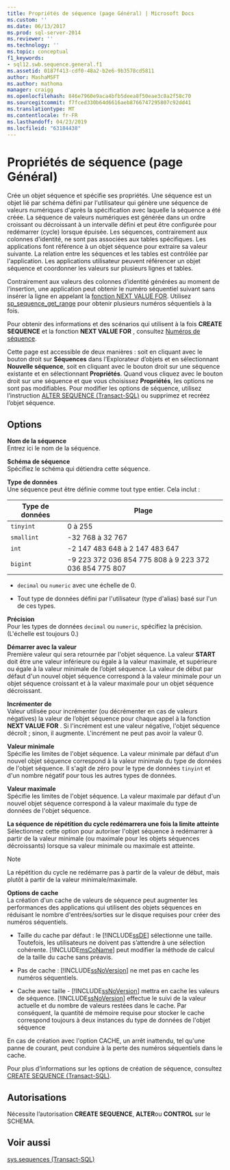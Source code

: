 ```yaml
---
title: Propriétés de séquence (page Général) | Microsoft Docs
ms.custom: ''
ms.date: 06/13/2017
ms.prod: sql-server-2014
ms.reviewer: ''
ms.technology: ''
ms.topic: conceptual
f1_keywords:
- sql12.swb.sequence.general.f1
ms.assetid: 0187f413-cdf0-48a2-b2e6-9b3578cd5811
author: MashaMSFT
ms.author: mathoma
manager: craigg
ms.openlocfilehash: 846e7960e9aca4bfb5deea8f50eae3c8a2f58c70
ms.sourcegitcommit: f7fced330b64d6616aeb8766747295807c92dd41
ms.translationtype: MT
ms.contentlocale: fr-FR
ms.lasthandoff: 04/23/2019
ms.locfileid: "63184438"
---
```

# <a name="sequence-properties-general-page"></a>Propriétés de séquence (page Général)
  Crée un objet séquence et spécifie ses propriétés. Une séquence est un objet lié par schéma défini par l'utilisateur qui génère une séquence de valeurs numériques d'après la spécification avec laquelle la séquence a été créée. La séquence de valeurs numériques est générée dans un ordre croissant ou décroissant à un intervalle défini et peut être configurée pour redémarrer (cycle) lorsque épuisée. Les séquences, contrairement aux colonnes d'identité, ne sont pas associées aux tables spécifiques. Les applications font référence à un objet séquence pour extraire sa valeur suivante. La relation entre les séquences et les tables est contrôlée par l'application. Les applications utilisateur peuvent référencer un objet séquence et coordonner les valeurs sur plusieurs lignes et tables.  
  
 Contrairement aux valeurs des colonnes d’identité générées au moment de l’insertion, une application peut obtenir le numéro séquentiel suivant sans insérer la ligne en appelant la [fonction NEXT VALUE FOR](/sql/t-sql/functions/next-value-for-transact-sql). Utilisez [sp_sequence_get_range](/sql/relational-databases/system-stored-procedures/sp-sequence-get-range-transact-sql) pour obtenir plusieurs numéros séquentiels à la fois.  
  
 Pour obtenir des informations et des scénarios qui utilisent à la fois **CREATE SEQUENCE** et la fonction **NEXT VALUE FOR** , consultez [Numéros de séquence](sequence-numbers.md).  
  
 Cette page est accessible de deux manières : soit en cliquant avec le bouton droit sur **Séquences** dans l’Explorateur d’objets et en sélectionnant **Nouvelle séquence**, soit en cliquant avec le bouton droit sur une séquence existante et en sélectionnant **Propriétés**. Quand vous cliquez avec le bouton droit sur une séquence et que vous choisissez **Propriétés**, les options ne sont pas modifiables. Pour modifier les options de séquence, utilisez l’instruction [ALTER SEQUENCE &#40;Transact-SQL&#41;](/sql/t-sql/statements/alter-sequence-transact-sql) ou supprimez et recréez l’objet séquence.  
  
## <a name="options"></a>Options  
 **Nom de la séquence**  
 Entrez ici le nom de la séquence.  
  
 **Schéma de séquence**  
 Spécifiez le schéma qui détiendra cette séquence.  
  
 **Type de données**  
 Une séquence peut être définie comme tout type entier. Cela inclut :  
  
|Type de données|Plage|  
|---------------|-----------|  
|`tinyint`|0 à 255|  
|`smallint`|-32 768 à 32 767|  
|`int`|-2 147 483 648 à 2 147 483 647|  
|`bigint`|-9 223 372 036 854 775 808 à 9 223 372 036 854 775 807|  
  
-   `decimal` ou `numeric` avec une échelle de 0.  
  
-   Tout type de données défini par l'utilisateur (type d'alias) basé sur l'un de ces types.  
  
 **Précision**  
 Pour les types de données `decimal` ou `numeric`, spécifiez la précision. (L'échelle est toujours 0.)  
  
 **Démarrer avec la valeur**  
 Première valeur qui sera retournée par l'objet séquence. La valeur **START** doit être une valeur inférieure ou égale à la valeur maximale, et supérieure ou égale à la valeur minimale de l’objet séquence. La valeur de début par défaut d'un nouvel objet séquence correspond à la valeur minimale pour un objet séquence croissant et à la valeur maximale pour un objet séquence décroissant.  
  
 **Incrémenter de**  
 Valeur utilisée pour incrémenter (ou décrémenter en cas de valeurs négatives) la valeur de l’objet séquence pour chaque appel à la fonction **NEXT VALUE FOR** . Si l'incrément est une valeur négative, l'objet séquence décroît ; sinon, il augmente. L'incrément ne peut pas avoir la valeur 0.  
  
 **Valeur minimale**  
 Spécifie les limites de l'objet séquence. La valeur minimale par défaut d'un nouvel objet séquence correspond à la valeur minimale du type de données de l'objet séquence. Il s'agit de zéro pour le type de données `tinyint` et d'un nombre négatif pour tous les autres types de données.  
  
 **Valeur maximale**  
 Spécifie les limites de l'objet séquence. La valeur maximale par défaut d'un nouvel objet séquence correspond à la valeur maximale du type de données de l'objet séquence.  
  
 **La séquence de répétition du cycle redémarrera une fois la limite atteinte**  
 Sélectionnez cette option pour autoriser l'objet séquence à redémarrer à partir de la valeur minimale (ou maximale pour les objets séquences décroissants) lorsque sa valeur minimale ou maximale est atteinte.  
  
> [!NOTE]  
>  La répétition du cycle ne redémarre pas à partir de la valeur de début, mais plutôt à partir de la valeur minimale/maximale.  
  
 **Options de cache**  
 La création d'un cache de valeurs de séquence peut augmenter les performances des applications qui utilisent des objets séquences en réduisant le nombre d'entrées/sorties sur le disque requises pour créer des numéros séquentiels.  
  
-   Taille du cache par défaut : le [!INCLUDE[ssDE](../../includes/ssde-md.md)] sélectionne une taille. Toutefois, les utilisateurs ne doivent pas s’attendre à une sélection cohérente. [!INCLUDE[msCoName](../../includes/msconame-md.md)] peut modifier la méthode de calcul de la taille du cache sans préavis.  
  
-   Pas de cache : [!INCLUDE[ssNoVersion](../../../includes/ssnoversion-md.md)] ne met pas en cache les numéros séquentiels.  
  
-   Cache avec taille - [!INCLUDE[ssNoVersion](../../../includes/ssnoversion-md.md)] mettra en cache les valeurs de séquence. [!INCLUDE[ssNoVersion](../../../includes/ssnoversion-md.md)] effectue le suivi de la valeur actuelle et du nombre de valeurs restées dans le cache. Par conséquent, la quantité de mémoire requise pour stocker le cache correspond toujours à deux instances du type de données de l'objet séquence  
  
 En cas de création avec l'option CACHE, un arrêt inattendu, tel qu'une panne de courant, peut conduire à la perte des numéros séquentiels dans le cache.  
  
 Pour plus d’informations sur les options de création de séquence, consultez [CREATE SEQUENCE &#40;Transact-SQL&#41;](/sql/t-sql/statements/create-sequence-transact-sql).  
  
## <a name="permissions"></a>Autorisations  
 Nécessite l’autorisation **CREATE SEQUENCE**, **ALTER**ou **CONTROL** sur le SCHEMA.  
  
## <a name="see-also"></a>Voir aussi  
 [sys.sequences &#40;Transact-SQL&#41;](/sql/relational-databases/system-catalog-views/sys-sequences-transact-sql)  
  
  
